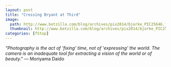 ```yaml
---
layout: post
title: "Crossing Bryant at Third"
image:
  path: http://www.botzilla.com/blog/archives/pix2014/bjorke_PIC25646.jpg
  thumbnail: http://www.botzilla.com/blog/archives/pix2014/bjorke_PIC25646.jpg
categories: [fStop]
---
```


<p class="well"><i>"Photography is the act of 'fixing' time, not of 'expressing' the world. The camera is an inadequate tool for extracting a vision of the world or of beauty."</i> &mdash; Moriyama Daido</p>
